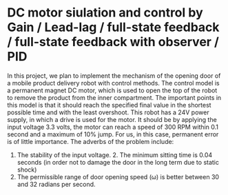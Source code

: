# DC motor siulation and control by Gain / Lead-lag / full-state feedback / full-state feedback with observer / PID
In this project, we plan to implement the mechanism of the opening door of a mobile product delivery robot with control methods.
The control model is a permanent magnet DC motor, which is used to open the top of the robot to remove the product from the inner compartment.
The important points in this model is that it should reach the specified final value in the shortest possible time and with the least overshoot.
This robot has a 24V power supply, in which a drive is used for the motor. It should be by applying the input voltage
 3.3 volts, the motor can reach a speed of 300 RPM within 0.1 second and a maximum of 10% jump.
For us, in this case, permanent error is of little importance. The adverbs of the problem include:
1. The stability of the input voltage. 2. The minimum sitting time is 0.04 seconds (in order not to damage the door in the long term due to static shock)
 3. The permissible range of door opening speed (ω) is better between 30 and 32 radians per second.

